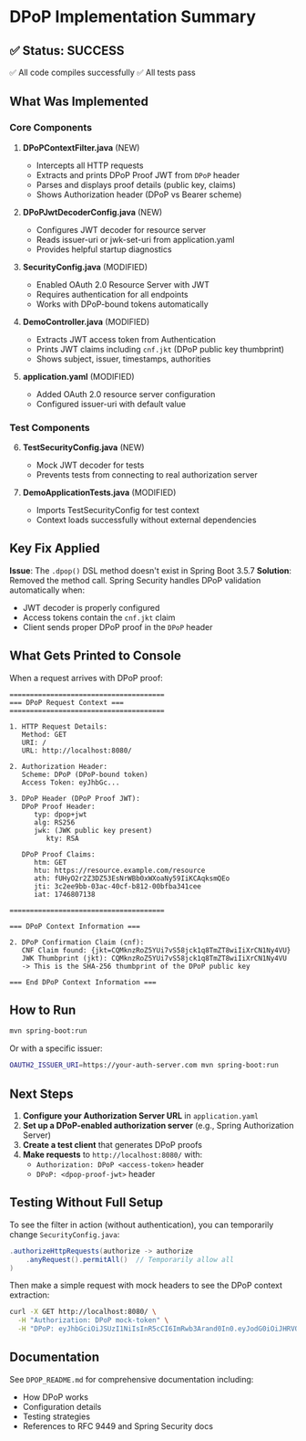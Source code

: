 # DPoP Implementation Summary

## ✅ Status: SUCCESS

✅ All code compiles successfully
✅ All tests pass

## What Was Implemented

### Core Components

1. **DPoPContextFilter.java** (NEW)
   - Intercepts all HTTP requests
   - Extracts and prints DPoP Proof JWT from `DPoP` header
   - Parses and displays proof details (public key, claims)
   - Shows Authorization header (DPoP vs Bearer scheme)

2. **DPoPJwtDecoderConfig.java** (NEW)
   - Configures JWT decoder for resource server
   - Reads issuer-uri or jwk-set-uri from application.yaml
   - Provides helpful startup diagnostics

3. **SecurityConfig.java** (MODIFIED)
   - Enabled OAuth 2.0 Resource Server with JWT
   - Requires authentication for all endpoints
   - Works with DPoP-bound tokens automatically

4. **DemoController.java** (MODIFIED)
   - Extracts JWT access token from Authentication
   - Prints JWT claims including `cnf.jkt` (DPoP public key thumbprint)
   - Shows subject, issuer, timestamps, authorities

5. **application.yaml** (MODIFIED)
   - Added OAuth 2.0 resource server configuration
   - Configured issuer-uri with default value

### Test Components

6. **TestSecurityConfig.java** (NEW)
   - Mock JWT decoder for tests
   - Prevents tests from connecting to real authorization server

7. **DemoApplicationTests.java** (MODIFIED)
   - Imports TestSecurityConfig for test context
   - Context loads successfully without external dependencies

## Key Fix Applied

**Issue**: The `.dpop()` DSL method doesn't exist in Spring Boot 3.5.7
**Solution**: Removed the method call. Spring Security handles DPoP validation automatically when:
- JWT decoder is properly configured
- Access tokens contain the `cnf.jkt` claim
- Client sends proper DPoP proof in the `DPoP` header

## What Gets Printed to Console

When a request arrives with DPoP proof:

```
======================================
=== DPoP Request Context ===
======================================

1. HTTP Request Details:
   Method: GET
   URI: /
   URL: http://localhost:8080/

2. Authorization Header:
   Scheme: DPoP (DPoP-bound token)
   Access Token: eyJhbGc...

3. DPoP Header (DPoP Proof JWT):
   DPoP Proof Header:
      typ: dpop+jwt
      alg: RS256
      jwk: (JWK public key present)
         kty: RSA

   DPoP Proof Claims:
      htm: GET
      htu: https://resource.example.com/resource
      ath: fUHyO2r2Z3DZ53EsNrWBb0xWXoaNy59IiKCAqksmQEo
      jti: 3c2ee9bb-03ac-40cf-b812-00bfba341cee
      iat: 1746807138

======================================

=== DPoP Context Information ===

2. DPoP Confirmation Claim (cnf):
   CNF Claim found: {jkt=CQMknzRoZ5YUi7vS58jck1q8TmZT8wiIiXrCN1Ny4VU}
   JWK Thumbprint (jkt): CQMknzRoZ5YUi7vS58jck1q8TmZT8wiIiXrCN1Ny4VU
   -> This is the SHA-256 thumbprint of the DPoP public key

=== End DPoP Context Information ===
```

## How to Run

```bash
mvn spring-boot:run
```

Or with a specific issuer:
```bash
OAUTH2_ISSUER_URI=https://your-auth-server.com mvn spring-boot:run
```

## Next Steps

1. **Configure your Authorization Server URL** in `application.yaml`
2. **Set up a DPoP-enabled authorization server** (e.g., Spring Authorization Server)
3. **Create a test client** that generates DPoP proofs
4. **Make requests** to `http://localhost:8080/` with:
   - `Authorization: DPoP <access-token>` header
   - `DPoP: <dpop-proof-jwt>` header

## Testing Without Full Setup

To see the filter in action (without authentication), you can temporarily change `SecurityConfig.java`:

```java
.authorizeHttpRequests(authorize -> authorize
    .anyRequest().permitAll()  // Temporarily allow all
)
```

Then make a simple request with mock headers to see the DPoP context extraction:

```bash
curl -X GET http://localhost:8080/ \
  -H "Authorization: DPoP mock-token" \
  -H "DPoP: eyJhbGciOiJSUzI1NiIsInR5cCI6ImRwb3Arand0In0.eyJodG0iOiJHRVQifQ.mock"
```

## Documentation

See `DPOP_README.md` for comprehensive documentation including:
- How DPoP works
- Configuration details
- Testing strategies
- References to RFC 9449 and Spring Security docs
